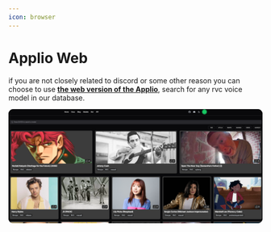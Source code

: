 ```yaml
---
icon: browser
---
```

# Applio Web

if you are not closely related to discord or some other reason you can choose to use **[the web version of the Applio](https://applio.org/)**, search for any rvc voice model in our database.

![](/assets/applioorg.png)
